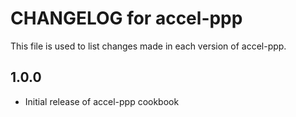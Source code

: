 # CHANGELOG for accel-ppp

This file is used to list changes made in each version of accel-ppp.

1.0.0
-----
- Initial release of accel-ppp cookbook
